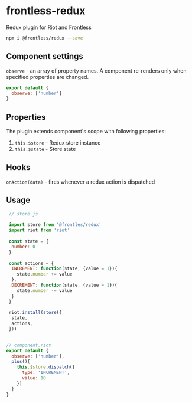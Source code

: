 # frontless-redux
Redux plugin for Riot and Frontless

```bash
npm i @frontless/redux --save
```

## Component settings
`observe` - an array of property names.
A component re-renders only when specified properties are changed.
```javascript
export default {
  observe: ['number']
}
```

## Properties
The plugin extends component's scope with following properties:
1. `this.$store` - Redux store instance
2. `this.$state` - Store state


## Hooks
`onAction(data)` - fires whenever a redux action is dispatched

## Usage

```javascript
 // store.js
 
 import store from '@frontles/redux'
 import riot from 'riot'
 
 const state = {
  number: 0
 }
 
 const actions = {
  INCREMENT: function(state, {value = 1}){
    state.number += value
  },
  DECREMENT: function(state, {value = 1}){
    state.number -= value
  }
 }
 
 riot.install(store({
  state,
  actions,
 }))
 
```

```javascript
// component.riot
export default {
  observe: ['number'],
  plus(){
    this.$store.dispatch({
      type: 'INCREMENT',
      value: 10
    })
  }
}
```

